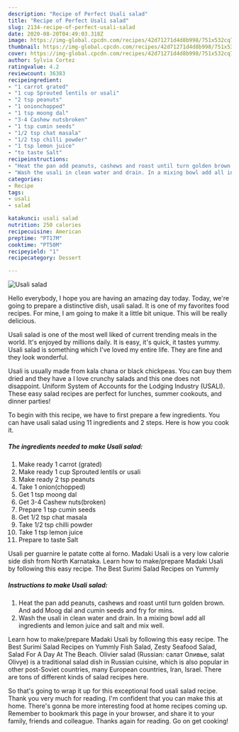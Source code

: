 ```yaml
---
description: "Recipe of Perfect Usali salad"
title: "Recipe of Perfect Usali salad"
slug: 2134-recipe-of-perfect-usali-salad
date: 2020-08-20T04:49:03.318Z
image: https://img-global.cpcdn.com/recipes/42d71271d4d8b998/751x532cq70/usali-salad-recipe-main-photo.jpg
thumbnail: https://img-global.cpcdn.com/recipes/42d71271d4d8b998/751x532cq70/usali-salad-recipe-main-photo.jpg
cover: https://img-global.cpcdn.com/recipes/42d71271d4d8b998/751x532cq70/usali-salad-recipe-main-photo.jpg
author: Sylvia Cortez
ratingvalue: 4.2
reviewcount: 36383
recipeingredient:
- "1 carrot grated"
- "1 cup Sprouted lentils or usali"
- "2 tsp peanuts"
- "1 onionchopped"
- "1 tsp moong dal"
- "3-4 Cashew nutsbroken"
- "1 tsp cumin seeds"
- "1/2 tsp chat masala"
- "1/2 tsp chilli powder"
- "1 tsp lemon juice"
- "to taste Salt"
recipeinstructions:
- "Heat the pan add peanuts, cashews and roast until turn golden brown. And add Moog dal and cumin seeds and fry for mins."
- "Wash the usali in clean water and drain. In a mixing bowl add all ingredients and lemon juice and salt and mix well."
categories:
- Recipe
tags:
- usali
- salad

katakunci: usali salad 
nutrition: 250 calories
recipecuisine: American
preptime: "PT17M"
cooktime: "PT50M"
recipeyield: "1"
recipecategory: Dessert

---
```



![Usali salad](https://img-global.cpcdn.com/recipes/42d71271d4d8b998/751x532cq70/usali-salad-recipe-main-photo.jpg)

Hello everybody, I hope you are having an amazing day today. Today, we're going to prepare a distinctive dish, usali salad. It is one of my favorites food recipes. For mine, I am going to make it a little bit unique. This will be really delicious.

Usali salad is one of the most well liked of current trending meals in the world. It's enjoyed by millions daily. It is easy, it's quick, it tastes yummy. Usali salad is something which I've loved my entire life. They are fine and they look wonderful.

Usali is usually made from kala chana or black chickpeas. You can buy them dried and they have a I love crunchy salads and this one does not disappoint. Uniform System of Accounts for the Lodging Industry (USALI). These easy salad recipes are perfect for lunches, summer cookouts, and dinner parties!


To begin with this recipe, we have to first prepare a few ingredients. You can have usali salad using 11 ingredients and 2 steps. Here is how you cook it.

<!--inarticleads1-->

##### The ingredients needed to make Usali salad:

1. Make ready 1 carrot (grated)
1. Make ready 1 cup Sprouted lentils or usali
1. Make ready 2 tsp peanuts
1. Take 1 onion(chopped)
1. Get 1 tsp moong dal
1. Get 3-4 Cashew nuts(broken)
1. Prepare 1 tsp cumin seeds
1. Get 1/2 tsp chat masala
1. Take 1/2 tsp chilli powder
1. Take 1 tsp lemon juice
1. Prepare to taste Salt


Usali per guarnire le patate cotte al forno. Madaki Usali is a very low calorie side dish from North Karnataka. Learn how to make/prepare Madaki Usali by following this easy recipe. The Best Surimi Salad Recipes on Yummly 

<!--inarticleads2-->

##### Instructions to make Usali salad:

1. Heat the pan add peanuts, cashews and roast until turn golden brown. And add Moog dal and cumin seeds and fry for mins.
1. Wash the usali in clean water and drain. In a mixing bowl add all ingredients and lemon juice and salt and mix well.


Learn how to make/prepare Madaki Usali by following this easy recipe. The Best Surimi Salad Recipes on Yummly Fish Salad, Zesty Seafood Salad, Salad For A Day At The Beach. Olivier salad (Russian: салат Оливье, salat Olivye) is a traditional salad dish in Russian cuisine, which is also popular in other post-Soviet countries, many European countries, Iran, Israel. There are tons of different kinds of salad recipes here. 

So that's going to wrap it up for this exceptional food usali salad recipe. Thank you very much for reading. I'm confident that you can make this at home. There's gonna be more interesting food at home recipes coming up. Remember to bookmark this page in your browser, and share it to your family, friends and colleague. Thanks again for reading. Go on get cooking!
